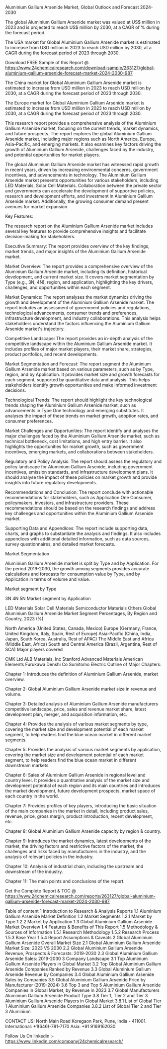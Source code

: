 Aluminium Gallium Arsenide Market, Global Outlook and Forecast 2024-2030

The global Aluminium Gallium Arsenide market was valued at US$ million in 2023 and is projected to reach US$ million by 2030, at a CAGR of % during the forecast period.

The USA market for Global Aluminium Gallium Arsenide market is estimated to increase from USD million in 2023 to reach USD million by 2030, at a CAGR during the forecast period of 2023 through 2030.

Download FREE Sample of this Report @ https://www.24chemicalresearch.com/download-sample/263127/global-aluminium-gallium-arsenide-forecast-market-2024-2030-987

The China market for Global Aluminium Gallium Arsenide market is estimated to increase from USD million in 2023 to reach USD million by 2030, at a CAGR during the forecast period of 2023 through 2030.

The Europe market for Global Aluminium Gallium Arsenide market is estimated to increase from USD million in 2023 to reach USD million by 2030, at a CAGR during the forecast period of 2023 through 2030.

This research report provides a comprehensive analysis of the Aluminium Gallium Arsenide market, focusing on the current trends, market dynamics, and future prospects. The report explores the global Aluminium Gallium Arsenide market, including major regions such as North America, Europe, Asia-Pacific, and emerging markets. It also examines key factors driving the growth of Aluminium Gallium Arsenide, challenges faced by the industry, and potential opportunities for market players.

The global Aluminium Gallium Arsenide market has witnessed rapid growth in recent years, driven by increasing environmental concerns, government incentives, and advancements in technology. The Aluminium Gallium Arsenide market presents opportunities for various stakeholders, including LED Materials, Solar Cell Materials. Collaboration between the private sector and governments can accelerate the development of supportive policies, research and development efforts, and investment in Aluminium Gallium Arsenide market. Additionally, the growing consumer demand present avenues for market expansion.

Key Features:

The research report on the Aluminium Gallium Arsenide market includes several key features to provide comprehensive insights and facilitate decision-making for stakeholders.

Executive Summary: The report provides overview of the key findings, market trends, and major insights of the Aluminium Gallium Arsenide market.

Market Overview: The report provides a comprehensive overview of the Aluminium Gallium Arsenide market, including its definition, historical development, and current market size. It covers market segmentation by Type (e.g., 3N, 4N), region, and application, highlighting the key drivers, challenges, and opportunities within each segment.

Market Dynamics: The report analyses the market dynamics driving the growth and development of the Aluminium Gallium Arsenide market. The report includes an assessment of government policies and regulations, technological advancements, consumer trends and preferences, infrastructure development, and industry collaborations. This analysis helps stakeholders understand the factors influencing the Aluminium Gallium Arsenide market's trajectory.

Competitive Landscape: The report provides an in-depth analysis of the competitive landscape within the Aluminium Gallium Arsenide market. It includes profiles of major market players, their market share, strategies, product portfolios, and recent developments.

Market Segmentation and Forecast: The report segment the Aluminium Gallium Arsenide market based on various parameters, such as by Type, region, and by Application. It provides market size and growth forecasts for each segment, supported by quantitative data and analysis. This helps stakeholders identify growth opportunities and make informed investment decisions.

Technological Trends: The report should highlight the key technological trends shaping the Aluminium Gallium Arsenide market, such as advancements in Type One technology and emerging substitutes. It analyses the impact of these trends on market growth, adoption rates, and consumer preferences.

Market Challenges and Opportunities: The report identify and analyses the major challenges faced by the Aluminium Gallium Arsenide market, such as technical bottleneck, cost limitations, and high entry barrier. It also highlights the opportunities for market growth, such as government incentives, emerging markets, and collaborations between stakeholders.

Regulatory and Policy Analysis: The report should assess the regulatory and policy landscape for Aluminium Gallium Arsenide, including government incentives, emission standards, and infrastructure development plans. It should analyse the impact of these policies on market growth and provide insights into future regulatory developments.

Recommendations and Conclusion: The report conclude with actionable recommendations for stakeholders, such as Application One Consumer, policymakers, investors, and infrastructure providers. These recommendations should be based on the research findings and address key challenges and opportunities within the Aluminium Gallium Arsenide market.

Supporting Data and Appendices: The report include supporting data, charts, and graphs to substantiate the analysis and findings. It also includes appendices with additional detailed information, such as data sources, survey questionnaires, and detailed market forecasts.

Market Segmentation

Aluminium Gallium Arsenide market is split by Type and by Application. For the period 2019-2030, the growth among segments provides accurate calculations and forecasts for consumption value by Type, and by Application in terms of volume and value.

Market segment by Type

3N
4N
5N
Market segment by Application

LED Materials
Solar Cell Materials
Semiconductor Materials
Others
Global Aluminium Gallium Arsenide Market Segment Percentages, By Region and Country, 2023 (%)

North America (United States, Canada, Mexico)
Europe (Germany, France, United Kingdom, Italy, Spain, Rest of Europe)
Asia-Pacific (China, India, Japan, South Korea, Australia, Rest of APAC)
The Middle East and Africa (Middle East, Africa)
South and Central America (Brazil, Argentina, Rest of SCA)
Major players covered

CMK Ltd
ALB Materials, Inc
Stanford Advanced Materials
American Elements
Furukawa Denshi Co
Sumitomo Electric
Outline of Major Chapters:

Chapter 1: Introduces the definition of Aluminium Gallium Arsenide, market overview.

Chapter 2: Global Aluminium Gallium Arsenide market size in revenue and volume.

Chapter 3: Detailed analysis of Aluminium Gallium Arsenide manufacturers competitive landscape, price, sales and revenue market share, latest development plan, merger, and acquisition information, etc.

Chapter 4: Provides the analysis of various market segments by type, covering the market size and development potential of each market segment, to help readers find the blue ocean market in different market segments.

Chapter 5: Provides the analysis of various market segments by application, covering the market size and development potential of each market segment, to help readers find the blue ocean market in different downstream markets.

Chapter 6: Sales of Aluminium Gallium Arsenide in regional level and country level. It provides a quantitative analysis of the market size and development potential of each region and its main countries and introduces the market development, future development prospects, market space of each country in the world.

Chapter 7: Provides profiles of key players, introducing the basic situation of the main companies in the market in detail, including product sales, revenue, price, gross margin, product introduction, recent development, etc.

Chapter 8: Global Aluminium Gallium Arsenide capacity by region & country.

Chapter 9: Introduces the market dynamics, latest developments of the market, the driving factors and restrictive factors of the market, the challenges and risks faced by manufacturers in the industry, and the analysis of relevant policies in the industry.

Chapter 10: Analysis of industrial chain, including the upstream and downstream of the industry.

Chapter 11: The main points and conclusions of the report.

Get the Complete Report & TOC @ https://www.24chemicalresearch.com/reports/263127/global-aluminium-gallium-arsenide-forecast-market-2024-2030-987

Table of content
1 Introduction to Research & Analysis Reports
1.1 Aluminium Gallium Arsenide Market Definition
1.2 Market Segments
1.2.1 Market by Type
1.2.2 Market by Application
1.3 Global Aluminium Gallium Arsenide Market Overview
1.4 Features & Benefits of This Report
1.5 Methodology & Sources of Information
1.5.1 Research Methodology
1.5.2 Research Process
1.5.3 Base Year
1.5.4 Report Assumptions & Caveats
2 Global Aluminium Gallium Arsenide Overall Market Size
2.1 Global Aluminium Gallium Arsenide Market Size: 2023 VS 2030
2.2 Global Aluminium Gallium Arsenide Revenue, Prospects & Forecasts: 2019-2030
2.3 Global Aluminium Gallium Arsenide Sales: 2019-2030
3 Company Landscape
3.1 Top Aluminium Gallium Arsenide Players in Global Market
3.2 Top Global Aluminium Gallium Arsenide Companies Ranked by Revenue
3.3 Global Aluminium Gallium Arsenide Revenue by Companies
3.4 Global Aluminium Gallium Arsenide Sales by Companies
3.5 Global Aluminium Gallium Arsenide Price by Manufacturer (2019-2024)
3.6 Top 3 and Top 5 Aluminium Gallium Arsenide Companies in Global Market, by Revenue in 2023
3.7 Global Manufacturers Aluminium Gallium Arsenide Product Type
3.8 Tier 1, Tier 2 and Tier 3 Aluminium Gallium Arsenide Players in Global Market
3.8.1 List of Global Tier 1 Aluminium Gallium Arsenide Companies
3.8.2 List of Global Tier 2 and Tier 3 Aluminium

CONTACT US:
North Main Road Koregaon Park, Pune, India - 411001.
International: +1(646)-781-7170
Asia: +91 9169162030

Follow Us On linkedin :- https://www.linkedin.com/company/24chemicalresearch/
